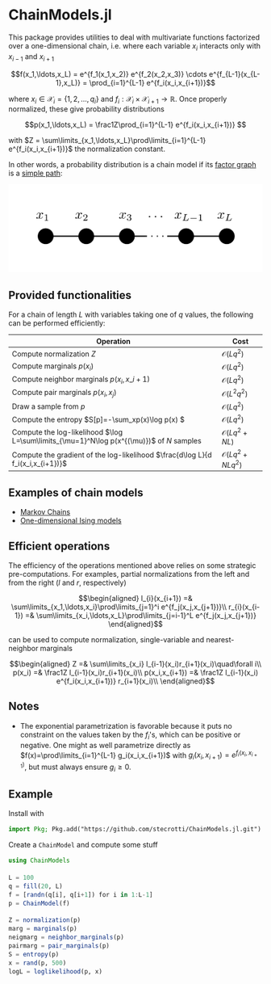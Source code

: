 # ChainModels.jl

This package provides utilities to deal with multivariate functions factorized over a one-dimensional chain, i.e. where each variable $x_i$ interacts only with $x_{i-1}$ and $x_{i+1}$
```math
f(x_1,\ldots,x_L) = e^{f_1(x_1,x_2)} e^{f_2(x_2,x_3)} \cdots e^{f_{L-1}(x_{L-1},x_L)} = \prod_{i=1}^{L-1} e^{f_i(x_i,x_{i+1})}
```
where $x_i \in \mathcal{X}_i=\{1,2,\ldots,q_i\}$ and $f_i : \mathcal{X}_i \times \mathcal{X}_{i+1} \to \mathbb{R}$.
Once properly normalized, these give probability distributions
```math
p(x_1,\ldots,x_L) = \frac1Z\prod_{i=1}^{L-1} e^{f_i(x_i,x_{i+1})} 
```
with $Z = \sum\limits_{x_1,\ldots,x_L}\prod\limits_{i=1}^{L-1} e^{f_i(x_i,x_{i+1})}$ the normalization constant.

In other words, a probability distribution is a chain model if its [factor graph](https://en.wikipedia.org/wiki/Factor_graph) is a [simple path](https://en.wikipedia.org/wiki/Path_(graph_theory)#simple_path):

![Chain Factor Graph](./assets/chain_factor_graph.png)

## Provided functionalities
For a chain of length $L$ with variables taking one of $q$ values, the following can be performed efficiently:

| Operation | Cost          |
| ------------- | ----------- |
| Compute normalization $Z$      |  $\mathcal O (Lq^2)$ |
| Compute marginals $p(x_i)$     |  $\mathcal O (Lq^2)$ |
| Compute neighbor marginals $p(x_i,x\_{i+1})$     |  $\mathcal O (Lq^2)$ |
| Compute pair marginals $p(x_i,x_j)$     |  $\mathcal O (L^2q^2)$ |
| Draw a sample from $p$     |  $\mathcal O (Lq^2)$ |
| Compute the entropy $S[p]=-\sum_xp(x)\log p(x) $     |  $\mathcal O (Lq^2)$ |
| Compute the log-likelihood $\log L=\sum\limits_{\mu=1}^N\log p(x^{(\mu)})$ of $N$ samples     |  $\mathcal O (Lq^2 + NL)$ |
| Compute the gradient of the log-likelihood $\frac{d\log L}{d f_i(x_i,x_{i+1})}$     |  $\mathcal O (Lq^2 + NLq^2)$ |

## Examples of chain models
- [Markov Chains](https://en.wikipedia.org/wiki/Markov_chain)
- [One-dimensional Ising models](https://en.wikipedia.org/wiki/Ising_model#One_dimension)

## Efficient operations
The efficiency of the operations mentioned above relies on some strategic pre-computations. For examples, partial normalizations from the left and from the right ($l$ and $r$, respectively)
```math
\begin{aligned}
l_{i}(x_{i+1}) =& \sum\limits_{x_1,\ldots,x_i}\prod\limits_{j=1}^i e^{f_j(x_j,x_{j+1})}\\
r_{i}(x_{i-1}) =& \sum\limits_{x_i,\ldots,x_L}\prod\limits_{j=i-1}^L e^{f_j(x_j,x_{j+1})}
\end{aligned}
```
can be used to compute normalization, single-variable and nearest-neighbor marginals
```math
\begin{aligned}
Z =& \sum\limits_{x_i} l_{i-1}(x_i)r_{i+1}(x_i)\quad\forall i\\
p(x_i) =& \frac1Z l_{i-1}(x_i)r_{i+1}(x_i)\\
p(x_i,x_{i+1}) =& \frac1Z l_{i-1}(x_i) e^{f_i(x_i,x_{i+1})} r_{i+1}(x_i)\\
\end{aligned}
```

## Notes
- The exponential parametrization is favorable because it puts no constraint on the values taken by the $f_i$'s, which can be positive or negative. One might as well parametrize directly as $f(x)=\prod\limits_{i=1}^{L-1} g_i(x_i,x_{i+1})$ with $g_i(x_i,x_{i+1})=e^{f_i(x_i,x_{i+1})}$, but must always ensure $g_i \ge 0$.

## Example

Install with

```julia
import Pkg; Pkg.add("https://github.com/stecrotti/ChainModels.jl.git")
```

Create a `ChainModel` and compute some stuff

```julia
using ChainModels

L = 100
q = fill(20, L)
f = [randn(q[i], q[i+1]) for i in 1:L-1]
p = ChainModel(f)

Z = normalization(p)
marg = marginals(p)
neigmarg = neighbor_marginals(p)
pairmarg = pair_marginals(p)
S = entropy(p)
x = rand(p, 500)
logL = loglikelihood(p, x)
```